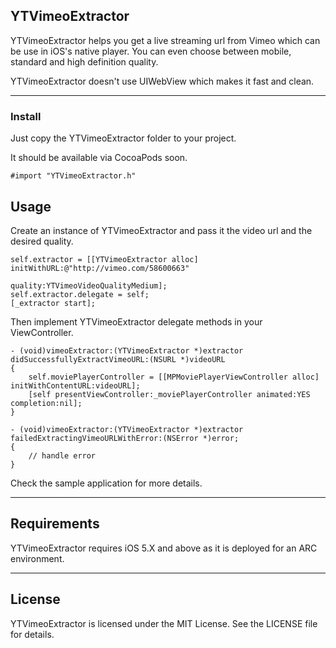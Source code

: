 ## YTVimeoExtractor

YTVimeoExtractor helps you get a live streaming url from Vimeo which can be use in iOS's native player. You can even choose between mobile, standard and high definition quality.

YTVimeoExtractor doesn't use UIWebView which makes it fast and clean.

---

### Install

Just copy the YTVimeoExtractor folder to your project.

It should be available via CocoaPods soon.

```objc
#import "YTVimeoExtractor.h"
```

## Usage

Create an instance of YTVimeoExtractor and pass it the video url and the desired quality.

```objc
self.extractor = [[YTVimeoExtractor alloc] initWithURL:@"http://vimeo.com/58600663" 
																							 quality:YTVimeoVideoQualityMedium];
self.extractor.delegate = self;
[_extractor start];
```

Then implement YTVimeoExtractor delegate methods in your ViewController.

```objc
- (void)vimeoExtractor:(YTVimeoExtractor *)extractor didSuccessfullyExtractVimeoURL:(NSURL *)videoURL
{
    self.moviePlayerController = [[MPMoviePlayerViewController alloc] initWithContentURL:videoURL];
    [self presentViewController:_moviePlayerController animated:YES completion:nil];
}

- (void)vimeoExtractor:(YTVimeoExtractor *)extractor failedExtractingVimeoURLWithError:(NSError *)error;
{
    // handle error
}
```

Check the sample application for more details.

---

## Requirements

YTVimeoExtractor requires iOS 5.X and above as it is deployed for an ARC environment.

---

## License

YTVimeoExtractor is licensed under the MIT License. See the LICENSE file for details.